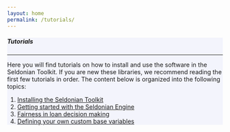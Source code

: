 ```yaml
---
layout: home
permalink: /tutorials/
---
```


<!-- Main Container -->
<div class="container p-3 my-5 border" style="background-color: #f3f4fc;">
    <h5 class="mb-3">Tutorials</h5>
    <hr class="my-4">
    <p>Here you will find tutorials on how to install and use the software in the Seldonian Toolkit. If you are new these libraries, we recommend reading the first few tutorials in order. The content below is organized into the following topics:</p>
    <ol>
        <li>
            <a href="{{ "/tutorials/install_toolkit_tutorial/" | relative_url}}">Installing the Seldonian Toolkit</a>
        </li>
        <li>
            <a href="{{ "/tutorials/simple_engine_tutorial/" | relative_url}}">Getting started with the Seldonian Engine</a>
        </li>
        <li>
            <a href="{{ "/tutorials/fair_loans_tutorial/" | relative_url}}">Fairness in loan decision making</a>
        </li>
        <li>
            <a href="{{ "/tutorials/custom_base_node_tutorial/" | relative_url}}">Defining your own custom base variables</a>
        </li>
    </ol>
</div>